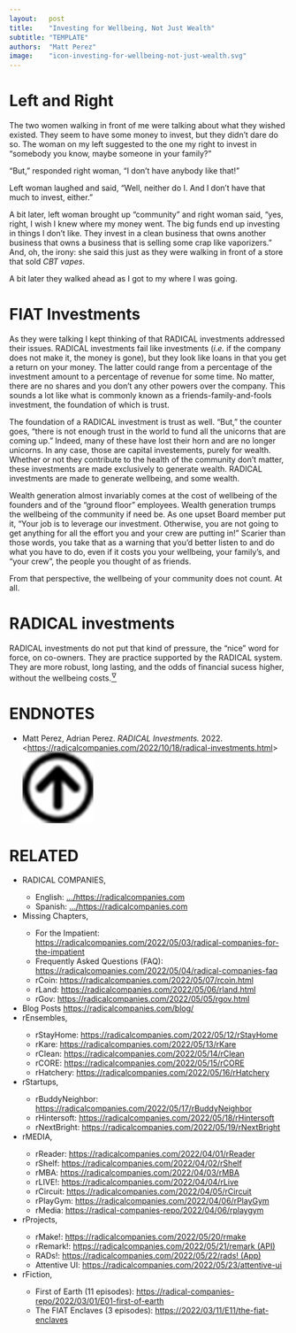 ```yaml
---
layout:   post
title:    "Investing for Wellbeing, Not Just Wealth"
subtitle: "TEMPLATE"
authors:  "Matt Perez"
image:    "icon-investing-for-wellbeing-not-just-wealth.svg"
---
```


<div style="display:none;">
 <p>Investing for your own wellbeing, the wellbeing of your community, and for the bucks. In that order.</p>
</div>

<h1>Left and Right</h1>
 <p>The two women walking in front of me were talking about what they wished existed. They seem to have some money to invest, but they didn&rsquo;t dare do so. The woman on my left suggested to the one my right to invest in &ldquo;somebody you know, maybe someone in your family?&rdquo;</p>
 <p>&ldquo;But,&rdquo; responded right woman, &ldquo;I don&rsquo;t have anybody like that!&rdquo;</p>
 <p>Left woman laughed and said, &ldquo;Well, neither do I. And I don&rsquo;t have that much to invest, either.&rdquo;</p>
 <p>A bit later, left woman brought up &ldquo;community&rdquo; and right woman said, &ldquo;yes, right, I wish I knew where my money went. The big funds end up investing in things I don&rsquo;t like. They invest in a clean business that owns another business that owns a business that is selling some crap like vaporizers.&rdquo; And, oh, the irony: she said this just as they were walking in front of a store that sold <em>CBT vapes</em>.</p>
 <p>A bit later they walked ahead as I got to my where I was going.</p>

<h1><span class="_paradigm">FIAT</span> Investments</h1>
 <p>As they were talking I kept thinking of that <span class="_paradigm">RADICAL</span> investments addressed their issues. <span class="_paradigm">RADICAL</span> investments fail like investments (<em>i.e.</em> if the company does not make it, the money is gone), but they look like loans in that you get a return on your money. The latter could range from a percentage of the investment amount to a percentage of revenue for some time. No matter, there are no shares and you don&rsquo;t any other powers over the company. This sounds a lot like what is commonly known as a friends-family-and-fools investment, the foundation of which is trust.</p>
 <p>The foundation of a <span class="_paradigm">RADICAL</span> investment is trust as well. &ldquo;But,&rdquo; the counter goes, &ldquo;there is not enough trust in the world to fund all the unicorns that are coming up.&rdquo; Indeed, many of these have lost their horn and are no longer unicorns. In any case, those are capital investements, purely for wealth. Whether or not they contribute to the health of the community don&rsquo;t matter, these investments are made exclusively to generate wealth. <span class="_paradigm">RADICAL</span> investments are made to generate wellbeing, and some wealth.</p>
 <p>Wealth generation almost invariably comes at the cost of wellbeing of the founders and of the &ldquo;ground floor&rdquo; employees. Wealth generation trumps the wellbeing of the community if need be. As one upset Board member put it, &ldquo;Your job is to leverage our investment. Otherwise, you are not going to get anything for all the effort you and your crew are putting in!&rdquo; Scarier than those words, you take that as a warning that you&rsquo;d better listen to and do what you have to do, even if it costs you your wellbeing, your family&rsquo;s, and &ldquo;your crew&rdquo;, the people you thought of as friends.</p>
 <p>From that perspective, the wellbeing of your community does not count. At all.</p>

<h1><span class="_paradigm">RADICAL</span> investments</h1>
 <p><span class="_paradigm">RADICAL</span> investments do not put that kind of pressure, the &ldquo;nice&rdquo; word for force, on co-owners. They are practice supported by the <span class="_paradigm">RADICAL</span> system. They are more robust, long lasting, and the odds of financial sucess higher, without the wellbeing costs.<a href="#en01"><sup id="bm01">&hairsp;&nabla;&hairsp;</sup></a>

<h1 class="_section">ENDNOTES</h1>
 <ul>
  <li id="en01">
   <p class="_list-item">
    Matt Perez, Adrian Perez.
    <em><span class="_paradigm">RADICAL</span> Investments.</em>
    2022.
    &lt;<a href="https://radicalcompanies.com/2022/10/18/radical-investments.html" target="_blank">https://radicalcompanies.com/2022/10/18/radical-investments.html</a>&gt;
    <a class="_uparrow" href="#bm01"><img src="/assets/img/arrow-up-icon.png"></a>
   </p>
  </li>
 </ul>

<h1 class="_section">RELATED</h1>
 <ul>
  <li>RADICAL COMPANIES,</li>
   <ul>
    <li><a>English</a>: <a href="https://radicalcompanies.com" target="_blank">&hellip;/https://radicalcompanies.com</a></li>
    <li><a>Spanish</a>: <a href="https://radicalcompanies.com" target="_blank">&hellip;/https://radicalcompanies.com</a></li>
   </ul>
  <li>Missing Chapters,</li>
   <ul>
    <li>For the Impatient: <a href="https://radicalcompanies.com/2022/05/03/radical-companies-for-the-impatient" target="_blank">https://radicalcompanies.com/2022/05/03/radical-companies-for-the-impatient</a></li>
    <li>Frequently Asked Questions (FAQ): <a href="https://radicalcompanies.com/2022/05/04/radical-companies-faq" target="_blank">https://radicalcompanies.com/2022/05/04/radical-companies-faq</a></li>
    <li>rCoin: <a href="https://radicalcompanies.com/2022/05/07/rcoin.html" target="_blank">https://radicalcompanies.com/2022/05/07/rcoin.html</a></li>
    <li>rLand: <a href="https://radicalcompanies.com/2022/05/06/rland.html" target="_blank">https://radicalcompanies.com/2022/05/06/rland.html</a></li>
    <li>rGov: <a href="https://radicalcompanies.com/2022/05/05/rgov.html" target="_blank">https://radicalcompanies.com/2022/05/05/rgov.html</a></li>
   </ul>
   <li>Blog Posts <a href="https://radicalcompanies.com/blog/" target="_blank">https://radicalcompanies.com/blog/</a></li>
   <li>rEnsembles,</li>
    <ul>
     <li> rStayHome: <a href="https://radicalcompanies.com/2022/05/12/rStayHome" target="_blank">https://radicalcompanies.com/2022/05/12/rStayHome</a></li>
     <li>     rKare: <a href="https://radicalcompanies.com/2022/05/13/rKare" target="_blank">https://radicalcompanies.com/2022/05/13/rKare</a></li>
     <li>    rClean: <a href="https://radicalcompanies.com/2022/05/14/rClean" target="_blank">https://radicalcompanies.com/2022/05/14/rClean</a></li>
     <li>     rCORE: <a href="https://radicalcompanies.com/2022/05/15/rCORE" target="_blank">https://radicalcompanies.com/2022/05/15/rCORE</a></li>
     <li>rHatchery: <a href="https://radicalcompanies.com/2022/05/16/rHatchery" target="_blank">https://radicalcompanies.com/2022/05/16/rHatchery</a></li>
    </ul>
   <li>rStartups,</li>
    <ul>
     <li>rBuddyNeighbor: <a href="https://radicalcompanies.com/2022/05/17/rBuddyNeighbor" target="_blank">https://radicalcompanies.com/2022/05/17/rBuddyNeighbor</a></li>
     <li>   rHintersoft: <a href="https://radicalcompanies.com/2022/05/18/rHintersoft" target="_blank">https://radicalcompanies.com/2022/05/18/rHintersoft</a></li> 
     <li>   rNextBright: <a href="https://radicalcompanies.com/2022/05/19/rNextBright" target="_blank">https://radicalcompanies.com/2022/05/19/rNextBright</a></li>
    </ul>
   <li>rMEDIA,</li>
    <ul>
     <li> rReader: <a href="https://radicalcompanies.com/2022/04/01/rReader" target="_blank">https://radicalcompanies.com/2022/04/01/rReader</a></li>
     <li>  rShelf: <a href="https://radicalcompanies.com/2022/04/02/rShelf" target="_blank">https://radicalcompanies.com/2022/04/02/rShelf</a></li>
     <li>    rMBA: <a href="https://radicalcompanies.com/2022/04/03/rMBA" target="_blank">https://radicalcompanies.com/2022/04/03/rMBA</a></li>
     <li>  rLIVE!: <a href="https://radicalcompanies.com/2022/04/04/rLive" target="_blank">https://radicalcompanies.com/2022/04/04/rLive</a></li>
     <li>rCircuit: <a href="https://radicalcompanies.com/2022/04/05/rCircuit" target="_blank">https://radicalcompanies.com/2022/04/05/rCircuit</a></li>
     <li>rPlayGym: <a href="https://radicalcompanies.com/2022/04/06/rPlayGym" target="_blank">https://radicalcompanies.com/2022/04/06/rPlayGym</a></li>
     <li>  rMedia: <a href="https://radical-companies-repo/2022/04/06/rplaygym" target="_blank">https://radical-companies-repo/2022/04/06/rplaygym</a></li>
    </ul>
   <li>rProjects,</li>
    <ul>
     <li>      rMake!: <a href="https://radicalcompanies.com/2022/05/20/rmake" target="_blank">https://radicalcompanies.com/2022/05/20/rmake</a></li>
     <li>    rRemark!: <a href="https://radicalcompanies.com/2022/05/21/remark" target="_blank">https://radicalcompanies.com/2022/05/21/remark (API)</a></li>
     <li>       RADs!: <a href="https://radicalcompanies.com/2022/05/22/rads!" target="_blank">https://radicalcompanies.com/2022/05/22/rads! (App)</a></li>
     <li>Attentive UI: <a href="https://radicalcompanies.com/2022/05/23/attentive-ui" target="_blank">https://radicalcompanies.com/2022/05/23/attentive-ui</a></li>
    </ul>
   <li>rFiction,</li>
    <ul>
     <li>  First of Earth (11 episodes): <a href="https://radical-companies-repo/2022/03/01/E01-first-of-earth" target="_blank">https://radical-companies-repo/2022/03/01/E01-first-of-earth</a></li>
     <li>The FIAT Enclaves (3 episodes): <a href="https://2022/03/11/E11/the-fiat-enclaves" target="_blank">https://2022/03/11/E11/the-fiat-enclaves</a></li>
    </ul>
